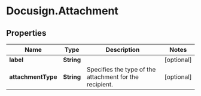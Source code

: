 # Docusign.Attachment

## Properties
Name | Type | Description | Notes
------------ | ------------- | ------------- | -------------
**label** | **String** |  | [optional] 
**attachmentType** | **String** | Specifies the type of the attachment for the recipient. | [optional] 


